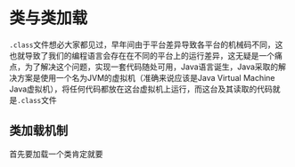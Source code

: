 # 类与类加载

`.class`文件想必大家都见过，早年间由于平台差异导致各平台的机械码不同，这也就导致了我们的编程语言会存在在不同的平台上的运行差异，这无疑是一个痛点，为了解决这个问题，实现一套代码随处可用，Java语言诞生，Java采取的解决方案是使用一个名为JVM的虚拟机（准确来说应该是Java Virtual Machine Java虚拟机），将任何代码都放在这台虚拟机上运行，而这台及其读取的代码就是`.class`文件

## 类加载机制

首先要加载一个类肯定就要

